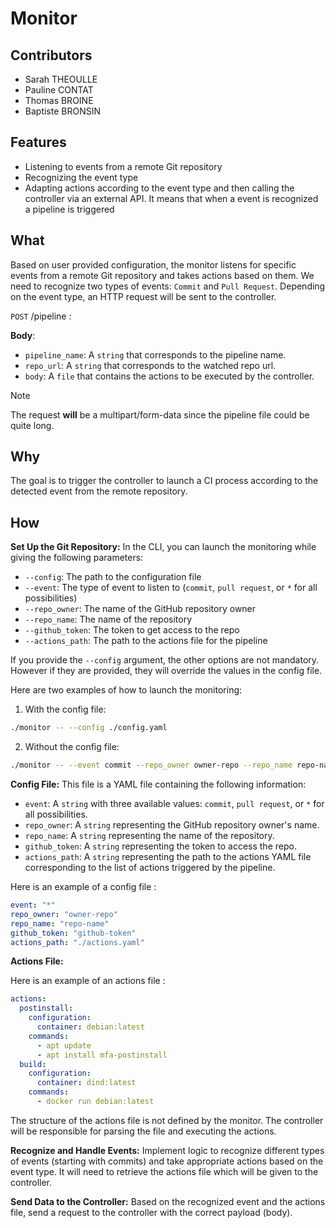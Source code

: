 # Monitor

## Contributors

- Sarah THEOULLE
- Pauline CONTAT
- Thomas BROINE
- Baptiste BRONSIN

## Features

- Listening to events from a remote Git repository
- Recognizing the event type
- Adapting actions according to the event type and then calling the controller via an external API. It means that when a event is recognized a pipeline is triggered

## What

Based on user provided configuration, the monitor listens for specific events from a remote Git repository and takes actions based on them. We need to recognize two types of events: `Commit` and `Pull Request`. Depending on the event type, an HTTP request will be sent to the controller.

`POST` /pipeline :

**Body**:

- `pipeline_name`: A `string` that corresponds to the pipeline name.
- `repo_url`: A `string` that corresponds to the watched repo url.
- `body`: A `file` that contains the actions to be executed by the controller.

>[!Note]
> The request **will** be a multipart/form-data since the pipeline file could be quite long.

## Why

The goal is to trigger the controller to launch a CI process according to the detected event from the remote repository.

## How

**Set Up the Git Repository:**
In the CLI, you can launch the monitoring while giving the following parameters:

- `--config`: The path to the configuration file
- `--event`: The type of event to listen to (`commit`, `pull request`, or `*` for all possibilities)
- `--repo_owner`: The name of the GitHub repository owner
- `--repo_name`: The name of the repository
- `--github_token`: The token to get access to the repo
- `--actions_path`: The path to the actions file for the pipeline

If you provide the `--config` argument, the other options are not mandatory. However if they are provided, they will override the values in the config file.

Here are two examples of how to launch the monitoring:

1. With the config file:
```bash
./monitor -- --config ./config.yaml
```

2. Without the config file:
```bash
./monitor -- --event commit --repo_owner owner-repo --repo_name repo-name --github_token github-token --actions_path ./actions.yaml
```

**Config File:**
This file is a YAML file containing the following information:

- `event`: A `string` with three available values: `commit`, `pull request`, or `*` for all possibilities.
- `repo_owner`: A `string` representing the GitHub repository owner's name.
- `repo_name`: A `string` representing the name of the repository.
- `github_token`: A `string` representing the token to access the repo.
- `actions_path`: A `string` representing the path to the actions YAML file corresponding to the list of actions triggered by the pipeline.

Here is an example of a config file :

```yaml
event: "*"
repo_owner: "owner-repo"
repo_name: "repo-name"
github_token: "github-token"
actions_path: "./actions.yaml"
```

**Actions File:**

Here is an example of an actions file :

```yaml
actions:
  postinstall:
    configuration:
      container: debian:latest
    commands:
      - apt update
      - apt install mfa-postinstall
  build:
    configuration:
      container: dind:latest
    commands:
      - docker run debian:latest
```

The structure of the actions file is not defined by the monitor. The controller will be responsible for parsing the file and executing the actions.

**Recognize and Handle Events:**
Implement logic to recognize different types of events (starting with commits) and take appropriate actions based on the event type. It will need to retrieve the actions file which will be given to the controller.

**Send Data to the Controller:**
Based on the recognized event and the actions file, send a request to the controller with the correct payload (body).
